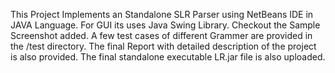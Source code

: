 This Project Implements an Standalone SLR Parser using NetBeans IDE in JAVA Language.
For GUI its uses Java Swing Library. Checkout the Sample Screenshot added.
A few test cases of different Grammer are provided in the /test directory.
The final Report with detailed description of the project is also provided.
The final standalone executable LR.jar file is also uploaded.
